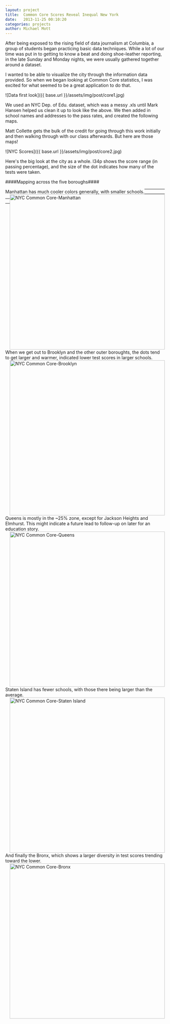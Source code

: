 ```yaml
---
layout: project
title:  Common Core Scores Reveal Inequal New York
date:   2013-11-25 00:10:20
categories: projects
author: Michael Mott
---
```


After being exposed to the rising field of data journalism at Columbia, a group of students began practicing basic data techniques. While a lot of our time was put in to getting to know a beat and doing shoe-leather reporting, in the late Sunday and Monday nights, we were usually gathered together around a dataset.

I wanted to be able to visualize the city through the information data provided. So when we began looking at Common Core statistics, I was excited for what seemed to be a great application to do that.

![Data first look]({{ base.url }}/assets/img/post/core1.jpg)

We used an NYC Dep. of Edu. dataset, which was a messy .xls until Mark Hansen helped us clean it up to look like the above. We then added in school names and addresses to the pass rates, and created the following maps. 

Matt Collette gets the bulk of the credit for going through this work initially and then walking through with our class afterwards. But here are those maps!

![NYC Scores]({{ base.url }}/assets/img/post/core2.jpg)

Here's the big look at the city as a whole. l34p shows the score range (in passing percentage), and the size of the dot indicates how many of the tests were taken. 

####Mapping across the five boroughs####

<div class="row">
<span class="span4" style="float:left;vertical-align:middle;">Manhattan has much cooler colors generally, with smaller schools.</span><span><img src="{{ base.url }}/assets/img/post/core3.jpg" alt="NYC Common Core-Manhattan" style="float:right" height="490"></span>
</div>

<hr />
<div class="row">
<span class="span4" style="float:left;vertical-align:middle;">When we get out to Brooklyn and the other outer boroughts, the dots tend to get larger and warmer, indicated lower test scores in larger schools.</span><span><img src="{{ base.url }}/assets/img/post/core4.jpg" alt="NYC Common Core-Brooklyn" style="float:right" height="490"/></span>
</div>

<hr />
<div class="row">
<span class="span4" style="float:left;vertical-align:middle;">Queens is mostly in the ~25% zone, except for Jackson Heights and Elmhurst. This might indicate a future lead to follow-up on later for an education story.</span><span><img src="{{ base.url }}/assets/img/post/core5.jpg" alt="NYC Common Core-Queens" style="float:right" height="490"/></span>
</div>

<hr />
<div class="row">
<span class="span4" style="float:left;vertical-align:middle;">Staten Island has fewer schools, with those there being larger than the average.</span><span><img src="{{ base.url }}/assets/img/post/core6.jpg" alt="NYC Common Core-Staten Island" style="float:right" height="490"/></span>
</div>

<hr />
<div class="row">
<span class="span4" style="float:left;vertical-align:middle;">And finally the Bronx, which shows a larger diversity in test scores trending toward the lower.</span><span><img src="{{ base.url }}/assets/img/post/core7.jpg" alt="NYC Common Core-Bronx" style="float:right" height="490"/></span>
</div>